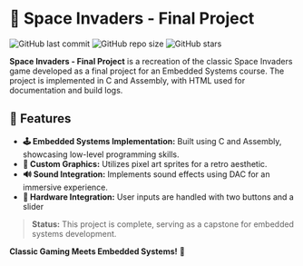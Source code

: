 # 👾 Space Invaders - Final Project

![GitHub last commit](https://img.shields.io/github/last-commit/lukepyoungs/SpaceInvaders-Final-?color=brightgreen) ![GitHub repo size](https://img.shields.io/github/repo-size/lukepyoungs/SpaceInvaders-Final-?color=orange) ![GitHub stars](https://img.shields.io/github/stars/lukepyoungs/SpaceInvaders-Final-?style=social)

**Space Invaders - Final Project** is a recreation of the classic Space Invaders game developed as a final project for an Embedded Systems course. The project is implemented in C and Assembly, with HTML used for documentation and build logs.

## 🌟 Features

- **🕹️ Embedded Systems Implementation:** Built using C and Assembly, showcasing low-level programming skills.
- **🎨 Custom Graphics:** Utilizes pixel art sprites for a retro aesthetic.
- **🔊 Sound Integration:** Implements sound effects using DAC for an immersive experience.
- **📜 Hardware Integration:** User inputs are handled with two buttons and a slider

> **Status:** This project is complete, serving as a capstone for embedded systems development.


**Classic Gaming Meets Embedded Systems!** 👾
